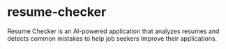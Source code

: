 # resume-checker
Resume Checker is an AI-powered application that analyzes resumes and detects common mistakes to help job seekers improve their applications.
